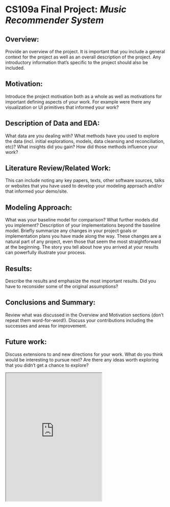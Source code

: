 # CS109a Final Project: *Music Recommender System*

## Overview: 
Provide an overview of the project. It is important that you include a general context for the project as well as an overall description of the project. Any introductory information that’s specific to the project should also be included.

## Motivation: 
Introduce the project motivation both as a whole as well as motivations for important defining aspects of your work. For example were there any visualization or UI primitives that informed your work?

## Description of Data and EDA: 
What data are you dealing with? What methods have you used to explore the data (incl. initial explorations, models, data cleansing and reconciliation, etc)? What insights did you gain? How did those methods influence your work?

## Literature Review/Related Work: 
This can include noting any key papers, texts, other software sources, talks or websites that you have used to develop your modeling approach and/or that informed your demo/site.

## Modeling Approach: 
What was your baseline model for comparison? What further models did you implement? Description of your implementations beyond the baseline model. Briefly summarize any changes in your project goals or implementation plans you have made along the way. These changes are a natural part of any project, even those that seem the most straightforward at the beginning. The story you tell about how you arrived at your results can powerfully illustrate your process.

## Results: 
Describe the results and emphasize the most important results. Did you have to reconsider some of the original assumptions?

## Conclusions and Summary: 
Review what was discussed in the Overview and Motivation sections (don’t repeat them word-for-word!). Discuss your contributions including the successes and areas for improvement.

## Future work: 
Discuss extensions to and new directions for your work. What do you think would be interesting to pursue next? Are there any ideas worth exploring that you didn’t get a chance to explore?

<iframe height="400" src="http://ec2-3-16-137-40.us-east-2.compute.amazonaws.com:3000/" ></iframe>
